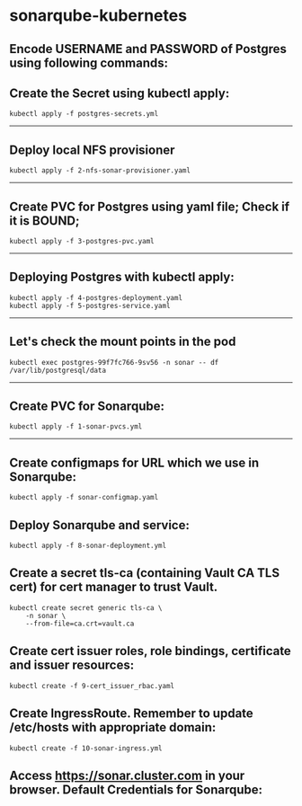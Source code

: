 # sonarqube-kubernetes

Encode USERNAME and PASSWORD of Postgres using following commands:
--------
Create the Secret using kubectl apply:
-------
    kubectl apply -f postgres-secrets.yml
-------
Deploy local NFS provisioner
-------
    kubectl apply -f 2-nfs-sonar-provisioner.yaml 
-------
Create PVC for Postgres using yaml file; Check if it is BOUND;
-----
    kubectl apply -f 3-postgres-pvc.yaml
-----------
Deploying Postgres with kubectl apply:
-----------
    kubectl apply -f 4-postgres-deployment.yaml
    kubectl apply -f 5-postgres-service.yaml
----------
Let's check the mount points in the pod
---------
    kubectl exec postgres-99f7fc766-9sv56 -n sonar -- df /var/lib/postgresql/data
-------
Create PVC for Sonarqube:
-------------
    kubectl apply -f 1-sonar-pvcs.yml
-------
Create configmaps for URL which we use in Sonarqube:
-------
    kubectl apply -f sonar-configmap.yaml
Deploy Sonarqube and service:
-------------
    kubectl apply -f 8-sonar-deployment.yml
Create a secret tls-ca (containing Vault CA TLS cert) for cert manager to trust Vault. 
-------
    kubectl create secret generic tls-ca \
        -n sonar \
        --from-file=ca.crt=vault.ca
Create cert issuer roles, role bindings, certificate and issuer resources:
-------
    kubectl create -f 9-cert_issuer_rbac.yaml
Create IngressRoute. Remember to update /etc/hosts with appropriate domain:
-------
    kubectl create -f 10-sonar-ingress.yml
Access https://sonar.cluster.com in your browser. Default Credentials for Sonarqube:
-------

  